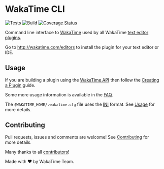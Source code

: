 # WakaTime CLI

![Tests](https://img.shields.io/github/workflow/status/wakatime/wakatime-cli/Create%20Release/release?label=%20tests) ![Build](https://img.shields.io/github/workflow/status/wakatime/wakatime-cli/Build%20and%20upload%20release%20assets) [![Coverage Status](https://coveralls.io/repos/github/wakatime/wakatime-cli/badge.svg?branch=release)](https://coveralls.io/github/wakatime/wakatime-cli?branch=release)

Command line interface to [WakaTime](https://wakatime.com) used by all WakaTime [text editor plugins](https://wakatime.com/editors).

Go to <http://wakatime.com/editors> to install the plugin for your text editor or IDE.

## Usage

If you are building a plugin using the [WakaTime API](https://wakatime.com/developers/) then follow the [Creating a Plugin](https://wakatime.com/help/misc/creating-plugin) guide.

Some more usage information is available in the [FAQ](https://wakatime.com/faq).

The `$WAKATIME_HOME/.wakatime.cfg` file uses the [INI](http://en.wikipedia.org/wiki/INI_file) format.
See [Usage](USAGE.md) for more details.

## Contributing

Pull requests, issues and comments are welcome! See [Contributing](CONTRIBUTING.md) for more details.

Many thanks to all [contributors](AUTHORS)!

Made with :heart: by WakaTime Team.
